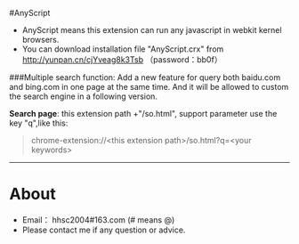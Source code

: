 #AnyScript
* AnyScript means this extension can run any javascript in webkit kernel browsers.
* You can download installation file "AnyScript.crx" from http://yunpan.cn/cjYveag8k3Tsb （password：bb0f）

###Multiple search function:
Add a new feature for query both baidu.com and bing.com in one page at the same time. And it will be allowed to custom the search engine in a following version.

**Search page**: this extension path +"/so.html", support parameter use the key "q",like this:  
> chrome-extension://&lt;this extension path&gt;/so.html?q=&lt;your keywords&gt;


----
# About
* Email： hhsc2004#163.com (# means @)
* Please contact me if any question or advice.
